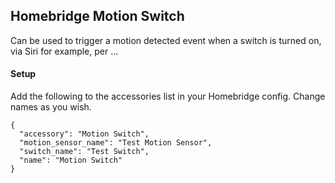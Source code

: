 ## Homebridge Motion Switch

Can be used to trigger a motion detected event when a switch is turned on, via Siri for example, per ...

#### Setup

Add the following to the accessories list in your Homebridge config. Change names as you wish.

```
{
  "accessory": "Motion Switch",
  "motion_sensor_name": "Test Motion Sensor",
  "switch_name": "Test Switch",
  "name": "Motion Switch"
}
```